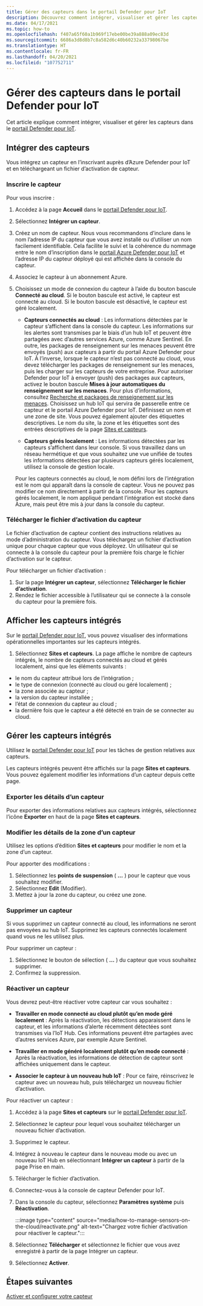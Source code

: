 ```yaml
---
title: Gérer des capteurs dans le portail Defender pour IoT
description: Découvrez comment intégrer, visualiser et gérer les capteurs dans le portail Defender pour IoT.
ms.date: 04/17/2021
ms.topic: how-to
ms.openlocfilehash: f407a65f60a1b969f17ebe00be39a888a09ec83d
ms.sourcegitcommit: 6686a3d8d8b7c8a582d6c40b60232a33798067be
ms.translationtype: HT
ms.contentlocale: fr-FR
ms.lasthandoff: 04/20/2021
ms.locfileid: "107752711"
---
```

# <a name="manage-sensors-in-the-defender-for-iot-portal"></a>Gérer des capteurs dans le portail Defender pour IoT

Cet article explique comment intégrer, visualiser et gérer les capteurs dans le [portail Defender pour IoT](https://portal.azure.com/#blade/Microsoft_Azure_IoT_Defender/IoTDefenderDashboard/Getting_Started).

## <a name="onboard-sensors"></a>Intégrer des capteurs

Vous intégrez un capteur en l’inscrivant auprès d’Azure Defender pour IoT et en téléchargeant un fichier d’activation de capteur.

### <a name="register-the-sensor"></a>Inscrire le capteur

Pour vous inscrire :

1. Accédez à la page **Accueil** dans le [portail Defender pour IoT](https://portal.azure.com/#blade/Microsoft_Azure_IoT_Defender/IoTDefenderDashboard/Getting_Started).
1. Sélectionnez **Intégrer un capteur**.
1. Créez un nom de capteur. Nous vous recommandons d’inclure dans le nom l’adresse IP du capteur que vous avez installé ou d’utiliser un nom facilement identifiable. Cela facilite le suivi et la cohérence du nommage entre le nom d’inscription dans le [portail Azure Defender pour IoT](https://portal.azure.com/#blade/Microsoft_Azure_IoT_Defender/IoTDefenderDashboard/Getting_Started) et l’adresse IP du capteur déployé qui est affichée dans la console du capteur.
1. Associez le capteur à un abonnement Azure.
1. Choisissez un mode de connexion du capteur à l’aide du bouton bascule **Connecté au cloud**. Si le bouton bascule est activé, le capteur est connecté au cloud. Si le bouton bascule est désactivé, le capteur est géré localement.

   - **Capteurs connectés au cloud** : Les informations détectées par le capteur s’affichent dans la console du capteur. Les informations sur les alertes sont transmises par le biais d’un hub IoT et peuvent être partagées avec d’autres services Azure, comme Azure Sentinel. En outre, les packages de renseignement sur les menaces peuvent être envoyés (push) aux capteurs à partir du portail Azure Defender pour IoT. À l’inverse, lorsque le capteur n’est pas connecté au cloud, vous devez télécharger les packages de renseignement sur les menaces, puis les charger sur les capteurs de votre entreprise. Pour autoriser Defender pour IoT à envoyer (push) des packages aux capteurs, activez le bouton bascule **Mises à jour automatiques du renseignement sur les menaces**. Pour plus d’informations, consultez [Recherche et packages de renseignement sur les menaces](how-to-work-with-threat-intelligence-packages.md).
   Choisissez un hub IoT qui servira de passerelle entre ce capteur et le portail Azure Defender pour IoT. Définissez un nom et une zone de site. Vous pouvez également ajouter des étiquettes descriptives. Le nom du site, la zone et les étiquettes sont des entrées descriptives de la page [Sites et capteurs](#view-onboarded-sensors).

   - **Capteurs gérés localement** : Les informations détectées par les capteurs s’affichent dans leur console. Si vous travaillez dans un réseau hermétique et que vous souhaitez une vue unifiée de toutes les informations détectées par plusieurs capteurs gérés localement, utilisez la console de gestion locale.

   Pour les capteurs connectés au cloud, le nom défini lors de l’intégration est le nom qui apparaît dans la console de capteur. Vous ne pouvez pas modifier ce nom directement à partir de la console. Pour les capteurs gérés localement, le nom appliqué pendant l’intégration est stocké dans Azure, mais peut être mis à jour dans la console du capteur.

### <a name="download-the-sensor-activation-file"></a>Télécharger le fichier d’activation du capteur

Le fichier d’activation de capteur contient des instructions relatives au mode d’administration du capteur. Vous téléchargez un fichier d’activation unique pour chaque capteur que vous déployez. Un utilisateur qui se connecte à la console du capteur pour la première fois charge le fichier d’activation sur le capteur.

Pour télécharger un fichier d’activation :

1. Sur la page **Intégrer un capteur**, sélectionnez **Télécharger le fichier d’activation**.
1. Rendez le fichier accessible à l’utilisateur qui se connecte à la console du capteur pour la première fois.

## <a name="view-onboarded-sensors"></a>Afficher les capteurs intégrés

Sur le [portail Defender pour IoT](https://portal.azure.com/#blade/Microsoft_Azure_IoT_Defender/IoTDefenderDashboard/Getting_Started), vous pouvez visualiser des informations opérationnelles importantes sur les capteurs intégrés.

1. Sélectionnez **Sites et capteurs**. La page affiche le nombre de capteurs intégrés, le nombre de capteurs connectés au cloud et gérés localement, ainsi que les éléments suivants :

- le nom du capteur attribué lors de l’intégration ;
- le type de connexion (connecté au cloud ou géré localement) ;
- la zone associée au capteur ;
- la version du capteur installée ;
- l’état de connexion du capteur au cloud ;
- la dernière fois que le capteur a été détecté en train de se connecter au cloud.

## <a name="manage-onboarded-sensors"></a>Gérer les capteurs intégrés

Utilisez le [portail Defender pour IoT](https://portal.azure.com/#blade/Microsoft_Azure_IoT_Defender/IoTDefenderDashboard/Getting_Started) pour les tâches de gestion relatives aux capteurs.

Les capteurs intégrés peuvent être affichés sur la page **Sites et capteurs**. Vous pouvez également modifier les informations d’un capteur depuis cette page.

### <a name="export-sensor-details"></a>Exporter les détails d’un capteur

Pour exporter des informations relatives aux capteurs intégrés, sélectionnez l’icône **Exporter** en haut de la page **Sites et capteurs**.

### <a name="edit-sensor-zone-details"></a>Modifier les détails de la zone d’un capteur

Utilisez les options d’édition **Sites et capteurs** pour modifier le nom et la zone d’un capteur.

Pour apporter des modifications :

1. Sélectionnez les **points de suspension** ( **…** ) pour le capteur que vous souhaitez modifier.
1. Sélectionnez **Edit** (Modifier).
1. Mettez à jour la zone du capteur, ou créez une zone.

### <a name="delete-a-sensor"></a>Supprimer un capteur

Si vous supprimez un capteur connecté au cloud, les informations ne seront pas envoyées au hub IoT. Supprimez les capteurs connectés localement quand vous ne les utilisez plus.

Pour supprimer un capteur :

1. Sélectionnez le bouton de sélection ( **…** ) du capteur que vous souhaitez supprimer.
1. Confirmez la suppression.

### <a name="reactivate-a-sensor"></a>Réactiver un capteur 

Vous devrez peut-être réactiver votre capteur car vous souhaitez :

- **Travailler en mode connecté au cloud plutôt qu’en mode géré localement** : Après la réactivation, les détections apparaissent dans le capteur, et les informations d’alerte récemment détectées sont transmises via l’IoT Hub. Ces informations peuvent être partagées avec d’autres services Azure, par exemple Azure Sentinel.

- **Travailler en mode généré localement plutôt qu’en mode connecté** : Après la réactivation, les informations de détection de capteur sont affichées uniquement dans le capteur.

- **Associer le capteur à un nouveau hub IoT** :  Pour ce faire, réinscrivez le capteur avec un nouveau hub, puis téléchargez un nouveau fichier d’activation.

Pour réactiver un capteur :

1. Accédez à la page **Sites et capteurs** sur le [portail Defender pour IoT](https://portal.azure.com/#blade/Microsoft_Azure_IoT_Defender/IoTDefenderDashboard/Getting_Started).

2. Sélectionnez le capteur pour lequel vous souhaitez télécharger un nouveau fichier d’activation.

3. Supprimez le capteur.

4. Intégrez à nouveau le capteur dans le nouveau mode ou avec un nouveau IoT Hub en sélectionnant **Intégrer un capteur** à partir de la page Prise en main.

5. Télécharger le fichier d’activation.

1. Connectez-vous à la console de capteur Defender pour IoT.

7. Dans la console du capteur, sélectionnez **Paramètres système** puis **Réactivation**.

   :::image type="content" source="media/how-to-manage-sensors-on-the-cloud/reactivate.png" alt-text="Chargez votre fichier d’activation pour réactiver le capteur.":::

8. Sélectionnez **Télécharger** et sélectionnez le fichier que vous avez enregistré à partir de la page Intégrer un capteur.

9. Sélectionnez **Activer**.

## <a name="next-steps"></a>Étapes suivantes

[Activer et configurer votre capteur](how-to-activate-and-set-up-your-sensor.md)

